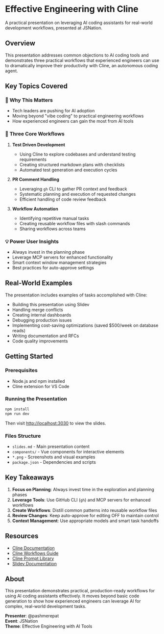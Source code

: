 # Effective Engineering with Cline

A practical presentation on leveraging AI coding assistants for real-world development workflows, presented at JSNation.

## Overview

This presentation addresses common objections to AI coding tools and demonstrates three practical workflows that experienced engineers can use to dramatically improve their productivity with Cline, an autonomous coding agent.

## Key Topics Covered

### 🎯 **Why This Matters**
- Tech leaders are pushing for AI adoption
- Moving beyond "vibe coding" to practical engineering workflows
- How experienced engineers can gain the most from AI tools

### 🔄 **Three Core Workflows**

1. **Test Driven Development**
   - Using Cline to explore codebases and understand testing requirements
   - Creating structured markdown plans with checklists
   - Automated test generation and execution cycles

2. **PR Comment Handling**
   - Leveraging `gh` CLI to gather PR context and feedback
   - Systematic planning and execution of requested changes
   - Efficient handling of code review feedback

3. **Workflow Automation**
   - Identifying repetitive manual tasks
   - Creating reusable workflow files with slash commands
   - Sharing workflows across teams

### 💡 **Power User Insights**
- Always invest in the planning phase
- Leverage MCP servers for enhanced functionality
- Smart context window management strategies
- Best practices for auto-approve settings

## Real-World Examples

The presentation includes examples of tasks accomplished with Cline:
- Building this presentation using Slidev
- Handling merge conflicts
- Creating internal dashboards
- Debugging production issues
- Implementing cost-saving optimizations (saved $500/week on database reads)
- Writing documentation and RFCs
- Code quality improvements

## Getting Started

### Prerequisites
- Node.js and npm installed
- Cline extension for VS Code

### Running the Presentation

```bash
npm install
npm run dev
```

Then visit <http://localhost:3030> to view the slides.

### Files Structure
- `slides.md` - Main presentation content
- `components/` - Vue components for interactive elements
- `*.png` - Screenshots and visual examples
- `package.json` - Dependencies and scripts

## Key Takeaways

1. **Focus on Planning**: Always invest time in the exploration and planning phases
2. **Leverage Tools**: Use GitHub CLI (`gh`) and MCP servers for enhanced workflows
3. **Create Workflows**: Distill common patterns into reusable workflow files
4. **Review Changes**: Keep auto-approve for editing OFF to maintain control
5. **Context Management**: Use appropriate models and smart task handoffs

## Resources

- [Cline Documentation](https://docs.cline.bot/)
- [Cline Workflows Guide](https://docs.cline.bot/features/slash-commands/workflows)
- [Cline Prompt Library](https://github.com/cline/prompts)
- [Slidev Documentation](https://sli.dev/)

## About

This presentation demonstrates practical, production-ready workflows for using AI coding assistants effectively. It moves beyond basic code generation to show how experienced engineers can leverage AI for complex, real-world development tasks.

**Presenter**: @pashmerepat  
**Event**: JSNation  
**Theme**: Effective Engineering with AI Tools
